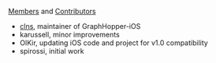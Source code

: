 [Members](https://github.com/graphhopper?tab=members) and [Contributors](https://github.com/graphhopper/graphhopper-ios/contributors)
 
 * [clns](https://github.com/clns/), maintainer of GraphHopper-iOS
 * karussell, minor improvements
 * OlKir, updating iOS code and project for v1.0 compatibility
 * spirossi, initial work
